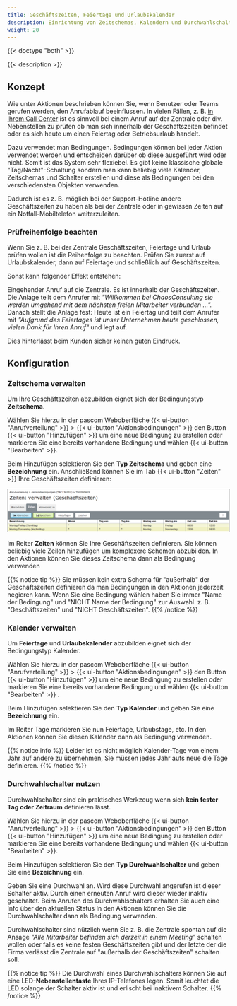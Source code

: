 ```yaml
---
title: Geschäftszeiten, Feiertage und Urlaubskalender
description: Einrichtung von Zeitschemas, Kalendern und Durchwahlschaltern zur Steuerung von Geschäftszeiten, Feiertagen und Betriebsurlaub.
weight: 20
---
```


{{< doctype "both" >}}
 
{{< description >}}

## Konzept

Wie unter Aktionen beschrieben können Sie, wenn Benutzer oder Teams gerufen werden, den Anrufablauf beeinflussen. In vielen Fällen, z. B. [in Ihrem Call Center](https://www.pascom.net/de/call-center/) ist es sinnvoll bei einem Anruf auf der Zentrale oder div. Nebenstellen zu prüfen ob man sich innerhalb der Geschäftszeiten befindet oder es sich heute um einen Feiertag oder Betriebsurlaub handelt.

Dazu verwendet man Bedingungen. Bedingungen können bei jeder Aktion verwendet werden und entscheiden darüber ob diese ausgeführt wird oder nicht. Somit ist das System sehr flexiebel. Es gibt keine klassische globale "Tag/Nacht"-Schaltung sondern man kann beliebig viele Kalender, Zeitschemas und Schalter erstellen und diese als Bedingungen bei den verschiedensten Objekten verwenden.

Dadurch ist es z. B. möglich bei der Support-Hotline andere Geschäftszeiten zu haben als bei der Zentrale oder in gewissen Zeiten auf ein Notfall-Mobiltelefon weiterzuleiten.

### Prüfreihenfolge beachten

Wenn Sie z. B. bei der Zentrale Geschäftszeiten, Feiertage und Urlaub prüfen wollen ist die Reihenfolge zu beachten. Prüfen Sie zuerst auf Urlaubskalender, dann auf Feiertage und schließlich auf Geschäftszeiten.

Sonst kann folgender Effekt entstehen:

Eingehender Anruf auf die Zentrale. Es ist innerhalb der Geschäftszeiten. Die Anlage teilt dem Anrufer mit *"Willkommen bei ChaosConsulting sie werden umgehend mit dem nächsten freien Mitarbeiter verbunden ...".* Danach stellt die Anlage fest: Heute ist ein Feiertag und teilt dem Anrufer mit *"Aufgrund des Feiertages ist unser Unternehmen heute geschlossen, vielen Dank für Ihren Anruf"* und legt auf.

Dies hinterlässt beim Kunden sicher keinen guten Eindruck.

## Konfiguration
### Zeitschema verwalten

Um Ihre Geschäftszeiten abzubilden eignet sich der Bedingungstyp **Zeitschema**.

Wählen Sie hierzu in der pascom Weboberfläche {{< ui-button "Anrufverteilung" >}} > {{< ui-button "Aktionsbedingungen" >}} den Button {{< ui-button "Hinzufügen" >}}  um eine neue Bedingung zu erstellen oder markieren Sie eine bereits vorhandene Bedingung und wählen {{< ui-button "Bearbeiten" >}}.

Beim Hinzufügen selektieren Sie den **Typ Zeitschema** und geben eine **Bezeichnung** ein. Anschließend können Sie im Tab {{< ui-button "Zeiten" >}} Ihre Geschäftszeiten definieren:

![Screenshot - Zeitschema verwalten](time-scheme.de.png?width=90%)

Im Reiter **Zeiten** können Sie Ihre Geschäftszeiten definieren. Sie können beliebig viele Zeilen hinzufügen um komplexere Schemen abzubilden. In den Aktionen können Sie dieses Zeitschema dann als Bedingung verwenden

{{% notice tip %}}
Sie müssen kein extra Schema für "außerhalb" der Geschäftszeiten definieren da man Bedingungen in den Aktionen jederzeit negieren kann. Wenn Sie eine Bedingung wählen haben Sie immer "Name der Bedingung" und "NICHT Name der Bedingung" zur Auswahl. z. B. "Geschäftszeiten" und "NICHT Geschäftszeiten".
{{% /notice %}}

### Kalender verwalten

Um **Feiertage** und **Urlaubskalender** abzubilden eignet sich der Bedingungstyp Kalender.

Wählen Sie hierzu in der pascom Weboberfläche {{< ui-button "Anrufverteilung" >}} > {{< ui-button "Aktionsbedingungen" >}} den Button {{< ui-button "Hinzufügen" >}}  um eine neue Bedingung zu erstellen oder markieren Sie eine bereits vorhandene Bedingung und wählen {{< ui-button "Bearbeiten" >}} .

Beim Hinzufügen selektieren Sie den **Typ Kalender** und geben Sie eine **Bezeichnung** ein.

Im Reiter Tage markieren Sie nun Feiertage, Urlaubstage, etc. In den Aktionen können Sie diesen Kalender dann als Bedingung verwenden.

{{% notice info %}}
Leider ist es nicht möglich Kalender-Tage von einem Jahr auf andere zu übernehmen, Sie müssen jedes Jahr aufs neue die Tage definieren.
{{% /notice %}}

### Durchwahlschalter nutzen

Durchwahlschalter sind ein praktisches Werkzeug wenn sich **kein fester Tag oder Zeitraum** definieren lässt.

Wählen Sie hierzu in der pascom Weboberfläche {{< ui-button "Anrufverteilung" >}} > {{< ui-button "Aktionsbedingungen" >}} den Button {{< ui-button "Hinzufügen" >}} um eine neue Bedingung zu erstellen oder markieren Sie eine bereits vorhandene Bedingung und wählen {{< ui-button "Bearbeiten" >}}.

Beim Hinzufügen selektieren Sie den **Typ Durchwahlschalter** und geben Sie eine **Bezeichnung** ein.

Geben Sie eine Durchwahl an. Wird diese Durchwahl angerufen ist dieser Schalter aktiv. Durch einen erneuten Anruf wird dieser wieder inaktiv geschaltet. Beim Anrufen des Durchwahlschalters erhalten Sie auch eine Info über den aktuellen Status In den Aktionen können Sie die Durchwahlschalter dann als Bedingung verwenden.

Durchwahlschalter sind nützlich wenn Sie z. B. die Zentrale spontan auf die Ansage *"Alle Mitarbeiter befinden sich derzeit in einem Meeting"* schalten wollen oder falls es keine festen Geschäftszeiten gibt und der letzte der die Firma verlässt die Zentrale auf "außerhalb der Geschäftszeiten" schalten soll.

{{% notice tip %}}
Die Durchwahl eines Durchwahlschalters können Sie auf eine LED-**Nebenstellentaste** Ihres IP-Telefones legen. Somit leuchtet die LED solange der Schalter aktiv ist und erlischt bei inaktivem Schalter.
{{% /notice %}}
